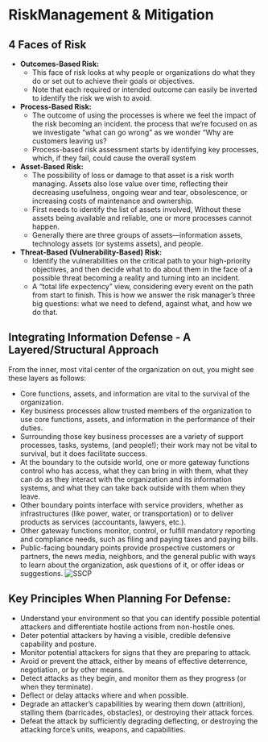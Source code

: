# RiskManagement & Mitigation
## 4 Faces of Risk
  - <b>Outcomes-Based Risk:</b>
    - This face of risk looks at why people or organizations do what they do or set out to achieve their goals or objectives.
    - Note that each required or intended outcome can easily be inverted to identify the risk we wish to avoid. 
  - <b>Process-Based Risk:</b>
    - The outcome of using the processes is where we feel the impact of the risk becoming an incident. the process that we’re focused on as we investigate “what can go wrong” as we wonder “Why are customers leaving us?
    - Process-based risk assessment starts by identifying key processes, which, if they fail, could cause the overall system
  - <b>Asset-Based Risk:</b>
    - The possibility of loss or damage to that asset is a risk worth managing. Assets also lose value over time, reflecting their decreasing usefulness, ongoing wear and tear, obsolescence, or increasing costs of maintenance and ownership.
    - First needs to identify the list of assets involved, Without these assets being available and reliable, one or more processes cannot happen. 
    - Generally there are three groups of assets—information assets, technology assets (or systems assets), and people.
  - <b>Threat-Based (Vulnerability-Based) Risk:</b>
    - Identify the vulnerabilities on the critical path to your high-priority objectives, and then decide what to do about them in the face of a possible threat becoming a reality and turning into an incident.
    - A “total life expectency” view, considering every event on the path from start to finish. This is how we answer the risk manager’s three big questions: what we need to defend, against what, and how we do that.
    
## Integrating Information Defense - A Layered/Structural Approach 
From the inner, most vital center of the organization on out, you might see these layers as follows:
  - Core functions, assets, and information are vital to the survival of the organization.
  - Key business processes allow trusted members of the organization to use core functions, assets, and information in the performance of their duties.
  - Surrounding those key business processes are a variety of support processes, tasks, systems, (and people!); their work may not be vital to survival, but it does facilitate success.
  - At the boundary to the outside world, one or more gateway functions control who has access, what they can bring in with them, what they can do as they interact with the organization and its information systems, and what they can take back outside with them when they leave.
  - Other boundary points interface with service providers, whether as infrastructures (like power, water, or transportation) or to deliver products as services (accountants, lawyers, etc.).
  - Other gateway functions monitor, control, or fulfill mandatory reporting and compliance needs, such as filing and paying taxes and paying bills.
  - Public-facing boundary points provide prospective customers or partners, the news media, neighbors, and the general public with ways to learn about the organization, ask questions of it, or offer ideas or suggestions.
  ![SSCP](https://user-images.githubusercontent.com/111991325/211714601-354ddbd1-8bef-451f-82ae-759ead5f257e.jpg)
## Key Principles When Planning For Defense:
  - Understand your environment so that you can identify possible potential attackers and differentiate hostile actions from non-hostile ones.
  - Deter potential attackers by having a visible, credible defensive capability and posture.
  - Monitor potential attackers for signs that they are preparing to attack.
  - Avoid or prevent the attack, either by means of effective deterrence, negotiation, or by other means.
  - Detect attacks as they begin, and monitor them as they progress (or when they terminate).
  - Deflect or delay attacks where and when possible.
  - Degrade an attacker’s capabilities by wearing them down (attrition), stalling them (barricades, obstacles), or destroying their attack forces.
  - Defeat the attack by sufficiently degrading deflecting, or destroying the attacking force’s units, weapons, and capabilities.
 
